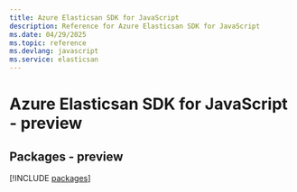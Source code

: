 ```yaml
---
title: Azure Elasticsan SDK for JavaScript
description: Reference for Azure Elasticsan SDK for JavaScript
ms.date: 04/29/2025
ms.topic: reference
ms.devlang: javascript
ms.service: elasticsan
---
```

# Azure Elasticsan SDK for JavaScript - preview
## Packages - preview
[!INCLUDE [packages](elasticsan-index.md)]